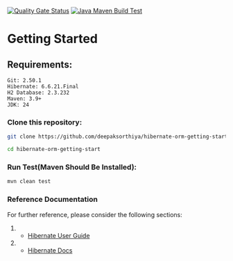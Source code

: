 [![Quality Gate Status](https://sonarcloud.io/api/project_badges/measure?project=deepaksorthiya_hibernate-orm-getting-start&metric=alert_status)](https://sonarcloud.io/summary/new_code?id=deepaksorthiya_hibernate-orm-getting-start)
[![Java Maven Build Test](https://github.com/deepaksorthiya/hibernate-orm-getting-start/actions/workflows/maven-build.yml/badge.svg)](https://github.com/deepaksorthiya/hibernate-orm-getting-start/actions/workflows/maven-build.yml)

# Getting Started

## Requirements:

```
Git: 2.50.1
Hibernate: 6.6.21.Final
H2 Database: 2.3.232
Maven: 3.9+
JDK: 24
```

### Clone this repository:

```bash
git clone https://github.com/deepaksorthiya/hibernate-orm-getting-start.git
```

```bash
cd hibernate-orm-getting-start
```

### Run Test(Maven Should Be Installed):

```bash
mvn clean test
```

### Reference Documentation

For further reference, please consider the following sections:

1.
    * [Hibernate User Guide](https://docs.jboss.org/hibernate/orm/6.6/quickstart/html_single/)
2.
    * [Hibernate Docs](https://docs.jboss.org/hibernate/stable/orm/userguide/html_single/Hibernate_User_Guide.html)

